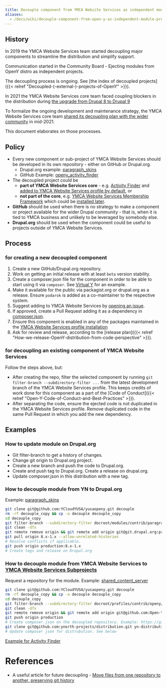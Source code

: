 ```yaml
---
title: Decouple component from YMCA Website Services as independent module project
aliases:
  - /docs/wiki/decouple-component-from-open-y-as-independent-module-project/
---
```


## History

In 2019 the YMCA Website Services team started decoupling major components to streamline the distribution and simplify support.

Communication started in the Community Board - Ejecting modules from OpenY distro as independent projects.

The decoupling process is ongoing. See [the index of decoupled projects]({{< relref "Decoupled-(-external-)-projects-of-OpenY" >}}).

In 2021 the YMCA Website Services core team faced coupling blockers in the distribution during [the upgrade from Drupal 8 to Drupal 9](https://github.com/YCloudYUSA/yusaopeny/milestone/21)

To formalize the ongoing development and maintenance strategy, the YMCA Website Services core team [shared its decoupling plan with the wider community](https://docs.google.com/presentation/d/1H09GsUsSdt3RoN7rbKpNv4eihCNos74Y2KCbJBJXRqc/edit?usp=sharing) in mid-2021.

This document elaborates on those processes.

## Policy

- Every new component or sub-project of YMCA Website Services should be developed in its own repository - either on GitHub or Drupal.org.
  - Drupal.org example: [paragraph_skins](https://www.drupal.org/project/paragraph_skins)
  - GitHub Example: [openy_activity_finder](https://github.com/YCloudYUSA/yusaopeny_activity_finder)
- The decoupled project could be
  - **part of YMCA Website Services core** - e.g. [Activity Finder](https://github.com/YCloudYUSA/yusaopeny_activity_finder) and [added to YMCA Website Services profile by default](https://github.com/YCloudYUSA/yusaopeny/blob/9.2.8.0/composer.json#L112), or
  - **not part of the core**, e.g. [YMCA Website Services Membership Framework](https://github.com/YCloudYUSA/yusaopeny_memberships) which could be [installed later](https://github.com/YCloudYUSA/yusaopeny_memberships/blob/master/README.md#installation).
- **GitHub** should be used when there is no strategy to make a component or project available for the wider Drupal community - that is, when it is tied to YMCA business and unlikely to be leveraged by somebody else.
- **Drupal.org** should be used when the component could be useful to projects outside of YMCA Website Services.

## Process

### for creating a new decoupled component

1. Create a new GitHub/Drupal.org repository.
1. Work on getting an initial release with at least `beta` version stability.
1. Create a composer.json file for the component in order to be able to start using it via `composer`. See [Virtual Y](https://github.com/YCloudYUSA/yusaopeny_gated_content/blob/master/composer.json) for an example.
1. Make it available for the public via packagist.org or drupal.org as a release. Ensure `podarok` is added as a co-maintainer to the respective system.
1. Suggest adding to YMCA Website Services by [opening an issue](https://github.com/YCloudYUSA/yusaopeny/issues).
1. If approved, create a Pull Request adding it as a dependency in [composer.json](https://github.com/YCloudYUSA/yusaopeny/blob/9.x-2.x/composer.json).
1. Ensure this component is enabled in any of the packages maintained in the [YMCA Website Services profile installation](https://github.com/YCloudYUSA/yusaopeny/blob/9.x-2.x/openy.packages.yml)
1. Ask for review and release, according to the [release plan]({{< relref "How-we-release-OpenY-distribution-from-code-perspective" >}}).

### for decoupling an existing component of YMCA Website Services

Follow the steps above, but:

- After creating the repo, filter the selected component by running `git filter-branch --subdirectory-filter ...` from the latest development branch of the YMCA Website Services profile. This keeps credits of work done for this component as a part of the [Code of Conduct]({{< relref "Open-Y-Code-of-Conduct-and-Best-Practices" >}}).
- After separating the code, ensure the ejected code is not duplicated in the YMCA Website Services profile. Remove duplicated code in the same Pull Request in which you add the new dependency.

## Examples

### How to update module on Drupal.org

- Git filter-branch to get a history of changes.
- Change git origin to Drupal.org project.
- Create a new branch and push the code to Drupal.org.
- Create and push tag to Drupal.org. Create a release on drupal.org.
- Update composer.json in this distribution with a new tag.

### How to decouple module from YN to Drupal.org

Example: [paragraph_skins](https://www.drupal.org/project/paragraph_skins)

```sh
git clone git@github.com:YCloudYUSA/yusaopeny.git decouple
rm -rf decouple_copy && cp -a decouple decouple_copy
cd decouple_copy
git filter-branch --subdirectory-filter docroot/modules/contrib/paragraph_skins
git clean -dfx
git remote remove origin && git remote add origin git@git.drupal.org:project/paragraph_skins.git
git pull origin 8.x-1.x --allow-unrelated-histories
# Resolve conflicts if applicable.
git push origin production:8.x-1.x
# Create tags and release on Drupal.org
```

### How to decouple module from YMCA Website Services to [YMCA Website Services Subprojects](https://github.com/Open-Y-subprojects)

Request a repository for the module. Example: [shared_content_server](https://github.com/Open-Y-subprojects/shared_content_server)

```sh
git clone git@github.com:YCloudYUSA/yusaopeny.git decouple
rm -rf decouple_copy && cp -a decouple decouple_copy
cd decouple_copy
git filter-branch --subdirectory-filter docroot/profiles/contrib/openy/modules/custom/SOME_MODULE_HERE
git clean -dfx
git remote remove origin && git remote add origin git@github.com:Open-Y-subprojects/SOME_MODULE_HERE.git
git push origin production
# Create composer.json on the decoupled repository. Example: https://github.com/YCloudYUSA/yusaopeny_activity_finder/blob/4.x/composer.json
git clone git@github.com:ynorth-projects/distribution.git yn-distribution
# Update composer json for distrubution. See below
```

[Example for Activity Finder](https://github.com/YCloudYUSA/yusaopeny/pull/2288/files#diff-d2ab9925cad7eac58e0ff4cc0d251a937ecf49e4b6bf57f8b95aab76648a9d34R111)

# References

- A useful article for future decoupling - [Move files from one repository to another, preserving git history](https://medium.com/@ayushya/move-directory-from-one-repository-to-another-preserving-git-history-d210fa049d4b)
